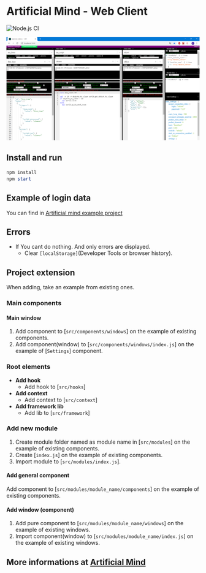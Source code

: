 # Artificial Mind - Web Client

![Node.js CI](https://github.com/Pioryd/am_web_client/workflows/Node.js%20CI/badge.svg?branch=master)

![Web Client GUI](https://github.com/Pioryd/am_web_client/blob/master/.github/web_client.png)

## Install and run

```powershell
npm install
npm start
```

## Example of login data

You can find in [Artificial mind example project](https://github.com/Pioryd/am_web_client)

## Errors

- If You cant do nothing. And only errors are displayed.
  - Clear `[localStorage]`(Developer Tools or browser history).

## Project extension

When adding, take an example from existing ones.

### Main components

#### Main window

1. Add component to [`src/components/windows`] on the example of existing components.
2. Add component(window) to [`src/components/windows/index.js`] on the example of [`Settings`] component.

### Root elements

- **Add hook**
  - Add hook to [`src/hooks`]
- **Add context**
  - Add context to [`src/context`]
- **Add framework lib**
  - Add lib to [`src/framework`]

### Add new module

1. Create module folder named as module name in [`src/modules`] on the example of existing components.
2. Create [`index.js`] on the example of existing components.
3. Import module to [`src/modules/index.js`].

#### Add general component

Add component to [`src/modules/module_name/components`] on the example of existing components.

#### Add window (component)

1. Add pure component to [`src/modules/module_name/windows`] on the example of existing windows.
2. Import component(window) to [`src/modules/module_name/index.js`] on the example of existing windows.

## More informations at [Artificial Mind](https://www.artificialmind.dev/)
